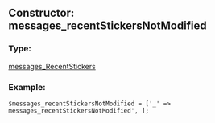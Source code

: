## Constructor: messages\_recentStickersNotModified  

### Type: 

[messages\_RecentStickers](../types/messages_RecentStickers.md)
### Example:

```
$messages_recentStickersNotModified = ['_' => messages_recentStickersNotModified', ];
```